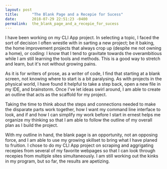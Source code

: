```yaml
---
layout: post
title:      "The Blank Page and a Recepie for Sucess"
date:       2018-07-29 22:51:23 -0400
permalink:  the_blank_page_and_a_recepie_for_sucess
---
```



I have been working on my CLI App project. In selecting a topic, I faced the sort of decision I often wrestle with in sarting a new project; be it baking, the home improvement projects that always crop up (despite me not owning a home), or coding: I know that I tend to gravitate towards the overambitious while I am still learning the tools and methods. This is a good way to stretch and learn, but it's not without growing pains.

As it is for writers of prose, as a writer of code, I find that starting at a blank screen, not knowing where to start is a bit paralysing. As with projects in the physical world, I have found it helpful to take a step back, open a new file in my IDE, and brainstorm. Once I've let ideas swirl around, I am able to create an outline that acts as the scaffold for my project. 

Taking the time to think about the steps and connections needed to make the disparate parts work together, how I want my command line interface to look, and if and how I can simplify my work before I start in ernest helps me organize my thinking so that I am able to follow the outline of my overall plan as I build the project.

With my outline in hand, the blank page is an opportunity, not an opposing force, and I am able to use my growing skillset to bring what I have planed to fruition. I chose to do my CLI App project on scraping and aggrigating recepies from several of my favorite webpages so that I can look through recepies from multiple sites simultaneously. I am still working out the kinks in my program, but so far, the results are apetizing. 
